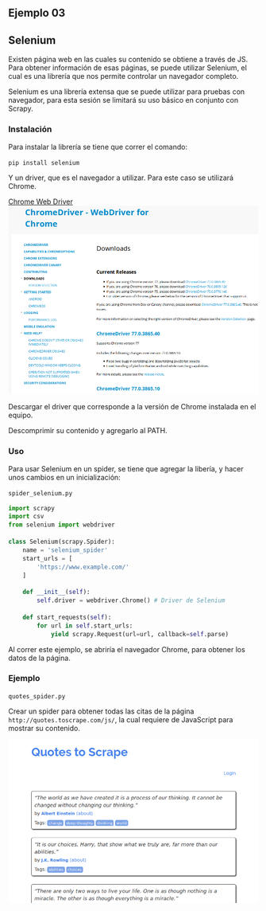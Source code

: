 ## Ejemplo 03

## Selenium

Existen página web en las cuales su contenido se obtiene a través de JS. Para obtener información de esas páginas, se puede utilizar Selenium, el cual es una librería que nos permite controlar un navegador completo.

Selenium es una librería extensa que se puede utilizar para pruebas con navegador, para esta sesión se limitará su uso básico en conjunto con Scrapy.

### Instalación

Para instalar la librería se tiene que correr el comando:

`pip install selenium`

Y un driver, que es el navegador a utilizar. Para este caso se utilizará Chrome.

[Chrome Web Driver](https://sites.google.com/a/chromium.org/chromedriver/downloads)
![Chrome Web Driver](chrome.png)

Descargar el driver que corresponde a la versión de Chrome instalada en el equipo.

Descomprimir su contenido y agregarlo al PATH.

### Uso

Para usar Selenium en un spider, se tiene que agregar la libería, y hacer unos cambios en un inicialización:

`spider_selenium.py`

```python
import scrapy
import csv
from selenium import webdriver

class Selenium(scrapy.Spider):
    name = 'selenium_spider'
    start_urls = [
        'https://www.example.com/'
    ]    

    def __init__(self):
        self.driver = webdriver.Chrome() # Driver de Selenium

    def start_requests(self):
        for url in self.start_urls:
            yield scrapy.Request(url=url, callback=self.parse)
```

Al correr este ejemplo, se abriría el navegador Chrome, para obtener los datos de la página.

### Ejemplo

`quotes_spider.py`

Crear un spider para obtener todas las citas de la página `http://quotes.toscrape.com/js/`, la cual requiere de JavaScript para mostrar su contenido.

![Quotes](../ejemplo03/quotes.png)